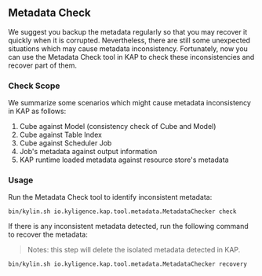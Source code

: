 ## Metadata Check

We suggest you backup the metadata regularly so that you may recover it quickly when it is corrupted. Nevertheless, there are still some unexpected situations which may cause metadata inconsistency. Fortunately, now you can use the Metadata Check tool in KAP to check these inconsistencies and recover part of them.

### Check Scope

We summarize some scenarios which might cause metadata inconsistency in KAP as follows:

1. Cube against Model (consistency check of Cube and Model)
2. Cube against Table Index
3. Cube against Scheduler Job
4. Job's metadata against output information
5. KAP runtime loaded metadata against resource store's metadata

### Usage
Run the Metadata Check tool to identify inconsistent metadata:

```
bin/kylin.sh io.kyligence.kap.tool.metadata.MetadataChecker check
```

If there is any inconsistent metadata detected, run the following command to recover the metadata:

> Notes: this step will delete the isolated metadata detected in KAP.

```
bin/kylin.sh io.kyligence.kap.tool.metadata.MetadataChecker recovery
```
